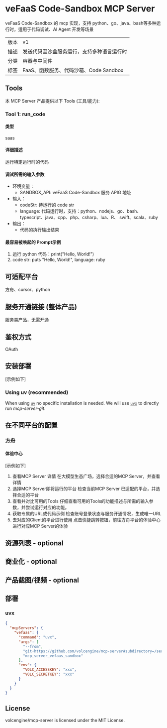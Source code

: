 # veFaaS Code-Sandbox MCP Server

veFaaS Code-Sandbox 的 mcp 实现，支持 python、go、java、bash等多种运行时，适用于代码调试、AI Agent 开发等场景

| | |
|------|------|
| 版本 | v1 |
| 描述 | 发送代码至沙盒服务运行，支持多种语言运行时 |
| 分类 | 容器与中间件 |
| 标签 | FaaS、函数服务、代码沙箱、Code Sandbox |

## Tools

本 MCP Server 产品提供以下 Tools (工具/能力):

### Tool 1: run_code

#### 类型

saas

#### 详细描述

运行特定运行时的代码

#### 调试所需的输入参数

- 环境变量：
  - SANDBOX_API: veFaaS Code-Sandbox 服务 APIG 地址
- 输入：
  - codeStr: 待运行的 code str
  - language: 代码运行时，支持：python、nodejs、go、bash、typescript、java、cpp、php、csharp、lua、R、 swift、scala、ruby
- 输出：
  - 代码的执行输出结果

#### 最容易被唤起的 Prompt示例

1. 运行 python 代码：print("Hello, World!")
2. code str: puts "Hello, World!", language: ruby

## 可适配平台

方舟、cursor、python

## 服务开通链接 (整体产品)

服务类产品，无需开通

## 鉴权方式

OAuth

## 安装部署

[示例如下]

### Using uv (recommended)

When using [`uv`](https://docs.astral.sh/uv/) no specific installation is needed. We will
use [`uvx`](https://docs.astral.sh/uv/guides/tools/) to directly run *mcp-server-git*.

## 在不同平台的配置

### 方舟

#### 体验中心

[示例如下]

1. 查看MCP Server 详情
   在大模型生态广场，选择合适的MCP Server，并查看详情
2. 选择MCP Server即将运行的平台
   检查当前MCP Server 已适配的平台，并选择合适的平台
3. 查看并对比可用的Tools
   仔细查看可用的Tools的功能描述与所需的输入参数，并尝试运行对应的功能。
4. 获取专属的URL或代码示例
   检查账号登录状态与服务开通情况，生成唯一URL
5. 去对应的Client的平台进行使用
   点击快捷跳转按钮，前往方舟平台的体验中心进行对应MCP Server的体验

## 资源列表 - optional

## 商业化 - optional

## 产品截图/视频 - optional

## 部署

### uvx

```json
{
  "mcpServers": {
    "vefaas": {
      "command": "uvx",
      "args": [
        "--from",
        "git+https://github.com/volcengine/mcp-server#subdirectory=/server/mcp_server_vefaas_sandbox",
        "mcp_server_vefaas_sandbox"
      ],
      "env": {
        "VOLC_ACCESSKEY": "xxx",
        "VOLC_SECRETKEY": "xxx"
      }
    }
  }
}
```

## License

volcengine/mcp-server is licensed under the MIT License.
